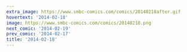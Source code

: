 ```yaml
---
extra_image: https://www.smbc-comics.com/comics/20140218after.gif
hovertext: '2014-02-18'
image: https://www.smbc-comics.com/comics/20140218.png
next_comic: '2014-02-19'
prev_comic: '2014-02-17'
title: '2014-02-18'
---
```


